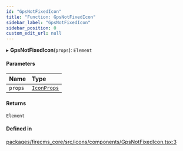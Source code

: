 ```yaml
---
id: "GpsNotFixedIcon"
title: "Function: GpsNotFixedIcon"
sidebar_label: "GpsNotFixedIcon"
sidebar_position: 0
custom_edit_url: null
---
```


▸ **GpsNotFixedIcon**(`props`): `Element`

#### Parameters

| Name | Type |
| :------ | :------ |
| `props` | [`IconProps`](../types/IconProps.md) |

#### Returns

`Element`

#### Defined in

[packages/firecms_core/src/icons/components/GpsNotFixedIcon.tsx:3](https://github.com/FireCMSco/firecms/blob/d45f3739/packages/firecms_core/src/icons/components/GpsNotFixedIcon.tsx#L3)
